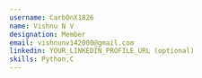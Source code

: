 ```yaml
---
username: CarbOnX1826
name: Vishnu N V
designation: Member
email: vishnunv142000@gmail.com
linkedin: YOUR_LINKEDIN_PROFILE_URL (optional)
skills: Python,C
---
```

